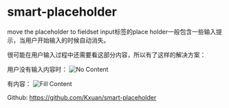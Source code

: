 # smart-placeholder
move the placeholder to fieldset
input标签的place holder一般包含一些输入提示，当用户开始输入的时候自动消失。

很可能在用户输入过程中还需要看这部分内容，所以有了这样的解决方案：

用户没有输入内容时：
![No Content](http://ixuan.org/wp-content/uploads/2015/06/placeholder1-300x45.png)

有内容：
![Fill Content](http://ixuan.org/wp-content/uploads/2015/06/placeholder2-300x70.png)


Github: https://github.com/Kxuan/smart-placeholder
